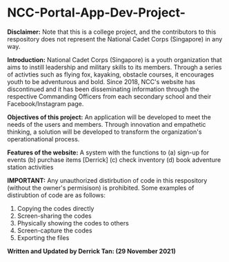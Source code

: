 # NCC-Portal-App-Dev-Project-


**Disclaimer:**
Note that this is a college project, and the contributors to this respository does not represent 
the National Cadet Corps (Singapore) in any way. 


**Introduction:**
National Cadet Corps (Singapore) is a youth organization that aims to instill leadership and military skills to its members.
Through a series of activties such as flying fox, kayaking, obstacle courses, it encourages youth to be adventurous and bold.
Since 2018, NCC's website has discontinued and it has been disseminating information through the respective Commanding Officers 
from each secondary school and their Facebook/Instagram page. 


**Objectives of this project:**
An application will be developed to meet the needs of the users and members. Through innovation and 
empathetic thinking, a solution will be developed to transform the organization's operationational process.


**Features of the website:**
A system with the functions to
(a) sign-up for events (b) purchase items [Derrick] (c) check inventory (d) book adventure station activities 


**IMPORTANT:**
Any unauthorized distirbution of code in this respository (without the owner's permisison) is prohibited. Some examples of distirubtion of code 
are as follows:
1. Copying the codes directly 
2. Screen-sharing the codes
3. Physically showing the codes to others
4. Screen-capture the codes
5. Exporting the files

**Written and Updated by Derrick Tan: (29 November 2021)**
